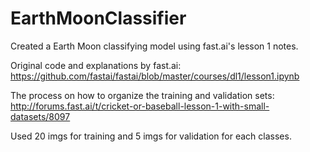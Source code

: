 # EarthMoonClassifier

Created a Earth Moon classifying model using fast.ai's lesson 1 notes.

Original code and explanations by fast.ai: https://github.com/fastai/fastai/blob/master/courses/dl1/lesson1.ipynb

The process on how to organize the training and validation sets: http://forums.fast.ai/t/cricket-or-baseball-lesson-1-with-small-datasets/8097

Used 20 imgs for training and 5 imgs for validation for each classes.
